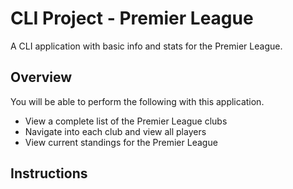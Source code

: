 # CLI Project - Premier League

A CLI application with basic info and stats for the Premier League.

## Overview

You will be able to perform the following with this application.
- View a complete list of the Premier League clubs
- Navigate into each club and view all players
- View current standings for the Premier League

## Instructions
